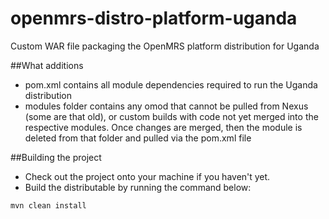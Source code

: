 openmrs-distro-platform-uganda
==============================

Custom WAR file packaging the OpenMRS platform distribution for Uganda

##What additions
  * pom.xml contains all module dependencies required to run the Uganda distribution
  * modules folder contains any omod that cannot be pulled from Nexus (some are that old), or custom builds with code not yet merged into the respective modules. Once changes are merged, then the module is deleted from that folder and pulled via the pom.xml file

##Building the project
 * Check out the project onto your machine if you haven't yet.
 * Build the distributable by running the command below: 
 
  ``` 
  mvn clean install
  ```

